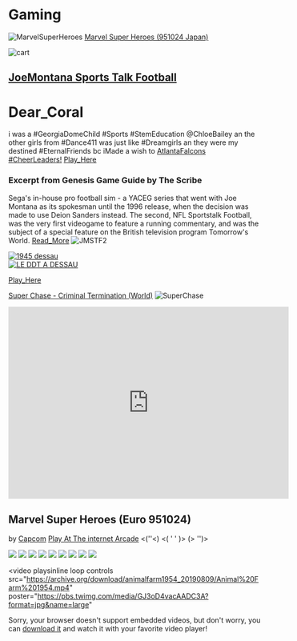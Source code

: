 # Gaming 



![MarvelSuperHeroes](https://pbs.twimg.com/media/GFsDZkxasAASKvH?format=jpg&name=large)
[Marvel Super Heroes (951024 Japan)](https://www.retrogames.cc/arcade-games/marvel-super-heroes-951024-japan.html)

![cart](https://i.ebayimg.com/images/g/sIwAAOSw1ABjCtRK/s-l1600.jpg)
## [JoeMontana Sports Talk Football ](https://retrogames.cc/genesis-games/joe-montana-ii-sports-talk-football-world-rev-a.html)
# Dear_Coral 
i was a #GeorgiaDomeChild #Sports #StemEducation @ChloeBailey
 an the other girls from #Dance411 was just like #Dreamgirls an they were my destined #EternalFriends bc iMade a wish to 
[AtlantaFalcons #CheerLeaders!](https://www.atlantafalcons.com/cheerleaders/)
[Play_Here](https://retrogames.cc/genesis-games/joe-montana-ii-sports-talk-football-world-rev-a.html)
### Excerpt from Genesis Game Guide by The Scribe
Sega's in-house pro football sim - a YACEG series that
                  went with Joe Montana as its spokesman until the 1996
                  release, when the decision was made to use Deion Sanders
                  instead.  The second, NFL Sportstalk Football, was the
                  very first videogame to feature a running commentary, and
                  was the subject of a special feature on the British
                  television program Tomorrow's World. [Read_More](http://backup.segakore.fr/genesiscollective/ShowPage00000000028B686721.htm)
![JMSTF2](https://www.retrogameage.com/wp-content/uploads/2017/08/Joe_Montana_Football_Cartridge-3.jpg)
<div class='twoPanelSpread'>
        <div class='row'>
          <div class='panelColumn'>
            <div class='leftColumn'>
             <a href="https://pbs.twimg.com/media/GNJ1ZpGa4AAA7UB?format=jpg&name=medium"> <img src="https://pbs.twimg.com/media/GNJ1ZpGa4AAA7UB?format=jpg&name=medium" alt="1945 dessau" ></a>
            </div>
          </div>
          <div class='panelColumn'>
            <div class='rightColumn'>
             <a href="https://pbs.twimg.com/media/GNJ1bsgaAAEOeM0?format=jpg&name=900x900"> <img src="https://pbs.twimg.com/media/GNJ1bsgaAAEOeM0?format=jpg&name=900x900" alt="LE DDT A DESSAU" ></a>
   </div>
  </div>    
 </div>
</div>

[Play_Here](https://retrogames.cc/genesis-games/joe-montana-ii-sports-talk-football-world-rev-a.html)





[Super Chase - Criminal Termination (World)](https://en.wikipedia.org/wiki/Super_Chase_H.Q.)
![SuperChase](https://flyers.arcade-museum.com/flyers_video/taito/28130401.jpg)
<iframe src="https://archive.org/embed/arcade_superchs" width="560" height="384" frameborder="0" webkitallowfullscreen="true" mozallowfullscreen="true" allowfullscreen></iframe>

## Marvel Super Heroes (Euro 951024)
by [Capcom](https://games.capcomusa.com/)  [Play At The internet Arcade](https://archive.org/details/arcade_msh) 
<(''<)  <( ' ' )>  (> '')>

<div class="pinupImage expandingGallery"><img src="https://pbs.twimg.com/media/GHhryv7aUAEygHp?format=jpg&name=large" />
<img src="https://pbs.twimg.com/media/GHhxw6lbkAEvTnI?format=jpg&name=large" />
<img src="https://pbs.twimg.com/media/GFr9Rsea0AA6D8R?format=jpg&name=large" />
<img src="https://pbs.twimg.com/media/GJyKxTIbEAAVuT9?format=jpg&name=large" />
<img src="https://pbs.twimg.com/media/GFr3hVJagAAm7la?format=jpg&name=large" />
<img src="https://pbs.twimg.com/media/GHi26hTasAAOD99?format=jpg&name=large" />
<img src="https://i1.sndcdn.com/artworks-000327590304-xr9ecf-t500x500.jpg" />
<img src="https://pbs.twimg.com/media/F_zwoXjasAA5Vun?format=jpg&name=large" />
<img src="https://pbs.twimg.com/media/F_zw9nuaoAAtmI1?format=jpg&name=small" />


</div>

<video playsinline  loop 
  controls
  src="https://archive.org/download/animalfarm1954_20190809/Animal%20Farm%201954.mp4"
  poster="https://pbs.twimg.com/media/GJ3oD4vacAADC3A?format=jpg&name=large"
  >
  Sorry, your browser doesn't support embedded videos, but don't worry, you can
  <a href="https://vossenwheels.com/wheel/s21-01-carbon/">download it</a>
  and watch it with your favorite video player!
</video>

